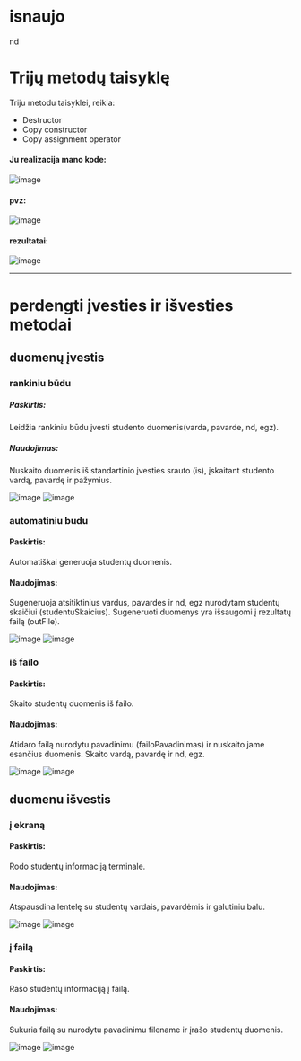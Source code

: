 # isnaujo
nd
# Trijų metodų taisyklę
Triju metodu taisyklei, reikia:
*  Destructor
* Copy constructor
* Copy assignment operator


#### Ju realizacija mano kode:
![image](https://github.com/GabijaF/Isnaujo2/assets/145053488/26c22e2c-c7ec-43c1-99d9-dd7368ddac47)

#### pvz:
![image](https://github.com/GabijaF/Isnaujo2/assets/145053488/0b7009dc-6170-49c9-83f3-c7295a28ac6c)

#### rezultatai:
![image](https://github.com/GabijaF/Isnaujo2/assets/145053488/8c985f95-13c5-493d-8ae5-69ad2188e000)
***
# perdengti įvesties ir išvesties metodai 
## duomenų įvestis
### rankiniu būdu
##### Paskirtis: 
Leidžia rankiniu būdu įvesti studento duomenis(varda, pavarde, nd, egz).
##### Naudojimas: 
Nuskaito duomenis iš standartinio įvesties srauto (is), įskaitant studento vardą, pavardę ir pažymius.

![image](https://github.com/GabijaF/Isnaujo2/assets/145053488/40c81eda-d527-46d5-a34c-e73d7e445f65)
![image](https://github.com/GabijaF/Isnaujo2/assets/145053488/1478d11b-69ad-44f9-8652-cfc1742661d4)

### automatiniu budu
#### Paskirtis: 
Automatiškai generuoja studentų duomenis.
#### Naudojimas: 
Sugeneruoja atsitiktinius vardus, pavardes ir nd, egz nurodytam studentų skaičiui (studentuSkaicius). Sugeneruoti duomenys yra išsaugomi į rezultatų failą (outFile).

![image](https://github.com/GabijaF/Isnaujo2/assets/145053488/24cc6f65-d123-4c7b-8381-0157d846d82f)
![image](https://github.com/GabijaF/Isnaujo2/assets/145053488/bd8830ce-98a9-4b5f-a86c-9204f921388e)

### iš failo
#### Paskirtis: 
Skaito studentų duomenis iš failo.
#### Naudojimas: 
Atidaro failą nurodytu pavadinimu (failoPavadinimas) ir nuskaito jame esančius duomenis. Skaito vardą, pavardę ir nd, egz.

![image](https://github.com/GabijaF/Isnaujo2/assets/145053488/a56547ba-53d5-49cb-9936-9c5c00e551b8)
![image](https://github.com/GabijaF/Isnaujo2/assets/145053488/48b3bf6a-dd51-4145-888f-d7d7f15123b1)


## duomenu išvestis
### į ekraną
#### Paskirtis:
Rodo studentų informaciją terminale.
#### Naudojimas: 
Atspausdina lentelę su studentų vardais, pavardėmis ir galutiniu balu.

![image](https://github.com/GabijaF/Isnaujo2/assets/145053488/1baa15ca-9dc2-4c57-93b5-5b072b8fbf28)
![image](https://github.com/GabijaF/Isnaujo2/assets/145053488/5e986ff9-1d89-4d84-9896-205492727ea6)

### į failą
#### Paskirtis: 
Rašo studentų informaciją į failą.
#### Naudojimas: 
Sukuria failą su nurodytu pavadinimu filename ir įrašo studentų duomenis.

![image](https://github.com/GabijaF/Isnaujo2/assets/145053488/51e83cd3-a39b-4fef-8a57-641fb3e496c5)
![image](https://github.com/GabijaF/Isnaujo2/assets/145053488/0aa3b5b7-1526-49f9-8f16-868557124692)



